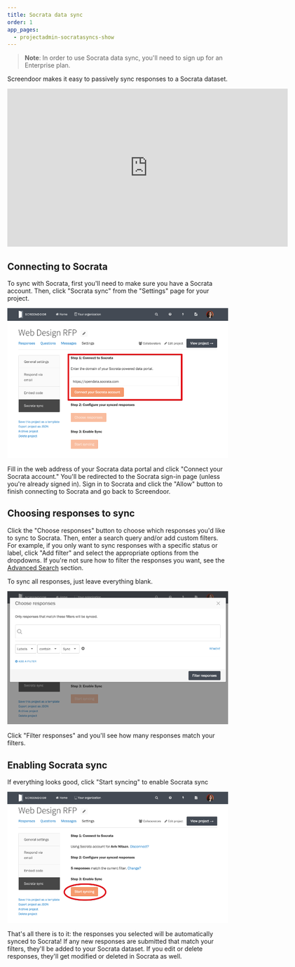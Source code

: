 ```yaml
---
title: Socrata data sync
order: 1
app_pages:
  - projectadmin-socratasyncs-show
---
```


> **Note**: In order to use Socrata data sync, you'll need to sign up for an Enterprise plan.

Screendoor makes it easy to passively sync responses to a Socrata dataset.

<div class='embedded_video_wrapper'>
  <iframe width="640" height="360" src="https://www.youtube.com/embed/gRVwX2q6i2w?rel=0&amp;showinfo=0" frameborder="0" allowfullscreen></iframe>
</div>

## Connecting to Socrata

To sync with Socrata, first you'll need to make sure you have a Socrata account. Then, click "Socrata sync" from the "Settings" page for your project.

![connect to socrata](../images/socrata_connect.png)

Fill in the web address of your Socrata data portal and click "Connect your Socrata account." You'll be redirected to the Socrata sign-in page (unless you're already signed in). Sign in to Socrata and click the "Allow" button to finish connecting to Socrata and go back to Screendoor.

## Choosing responses to sync

Click the "Choose responses" button to choose which responses you'd like to sync to Socrata. Then, enter a search query and/or add custom filters. For example, if you only want to sync responses with a specific status or label, click "Add filter" and select the appropriate options from the dropdowns. If you're not sure how to filter the responses you want, see the [Advanced Search](/articles/screendoor/responses/sorting_and_filtering_responses.html#advanced-search) section.

To sync all responses, just leave everything blank.

![choose responses](../images/socrata_choose_responses.png)

Click "Filter responses" and you'll see how many responses match your filters.

## Enabling Socrata sync

If everything looks good, click "Start syncing" to enable Socrata sync

![enable sync](../images/socrata_enable_sync.png)

That's all there is to it: the responses you selected will be automatically synced to Socrata! If any new responses are submitted that match your filters, they'll be added to your Socrata dataset. If you edit or delete responses, they'll get modified or deleted in Socrata as well.
